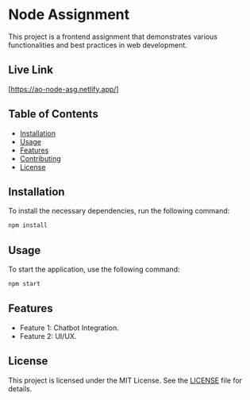 # Node Assignment

This project is a frontend assignment that demonstrates various functionalities and best practices in web development.

## Live Link

[https://ao-node-asg.netlify.app/]

## Table of Contents

- [Installation](#installation)
- [Usage](#usage)
- [Features](#features)
- [Contributing](#contributing)
- [License](#license)

## Installation

To install the necessary dependencies, run the following command:

```bash
npm install
```

## Usage

To start the application, use the following command:

```bash
npm start
```

## Features

- Feature 1: Chatbot Integration.
- Feature 2: UI/UX.

## License

This project is licensed under the MIT License. See the [LICENSE](LICENSE) file for details.
